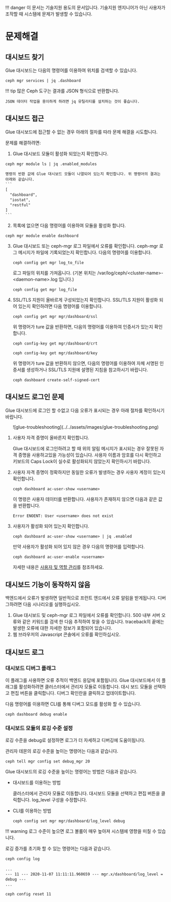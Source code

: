 !!! danger
    이 문서는 기술지원 용도의 문서입니다. 기술지원 엔지니어가 아닌 사용자가 조작할 때 시스템에 문제가 발생할 수 있습니다.
# 문제해결
## 대시보드 찾기
Glue 대시보드는 다음의 명령어를 이용하여 위치를 검색할 수 있습니다.
```
ceph mgr services | jq .dashboard
```
!!! tip
    많은 Ceph 도구는 결과를 JSON 형식으로 반환합니다.
    
    JSON 데이터 작업을 용이하게 하려면 jq 유틸리티를 설치하는 것이 좋습니다.

## 대시보드 접근
Glue 대시보드에 접근할 수 없는 경우 아래의 절차를 따라 문제 해결을 시도합니다.

문제를 해결하려면:

1. Glue 대시보드 모듈이 활성화 되었는지 확인합니다.
```
ceph mgr module ls | jq .enabled_modules
```
    명령의 반환 값에 Glue 대시보드 모듈이 나열되어 있는지 확인합니다. 위 명령어의 결과는 아래와 같습니다.
    ```
    [
      "dashboard",
      "iostat",
      "restful"
    ]
    ```

2. 목록에 없으면 다음 명령어를 이용하여 모듈을 활성화 합니다.
```
ceph mgr module enable dashboard
```

3. Glue 대시보드 또는 ceph-mgr 로그 파일에서 오류를 확인합니다.
    ceph-mgr 로그 메시지가 파일에 기록되었는지 확인합니다. 다음의 명령어를 이용합니다.
    ```
    ceph config get mgr log_to_file
    ```
    로그 파일의 위치를 가져옵니다. (기본 위치는 /var/log/ceph/<cluster-name\>-<daemon-name\>.log 입니다.)
    ```
    ceph config get mgr log_file
    ```

4. SSL/TLS 지원이 올바르게 구성되었는지 확인합니다.
    SSL/TLS 지원이 활성화 되어 있는지 확인하려면 다음 명령어를 이용합니다.
    ```
    ceph config get mgr mgr/dashboard/ssl
    ```
    위 명령어가 ture 값을 반환하면, 다음의 명령어를 이용하여 인증서가 있는지 확인합니다.
    ```
    ceph config-key get mgr/dashboard/crt
    ```
    ```
    ceph config-key get mgr/dashboard/key
    ```
    위 명령어가 ture 값을 반환하지 않으면, 다음의 명령어를 이용하여 자체 서명된 인증서를 생성하거나 SSL/TLS 지원에 설명된 지침을 참고하시기 바랍니다.
    ```
    ceph dashboard create-self-signed-cert
    ```
## 대시보드 로그인 문제
Glue 대시보드에 로그인 할 수없고 다음 오류가 표시되는 경우 아래 절차를 확인하시기 바랍니다.

<center>
![glue-troubleshooting](../../assets/images/glue-troubleshooting.png)
</center>

1. 사용자 자격 증명이 올바른지 확인합니다.

    Glue 대시보드에 로그인하려고 할 때 위의 알림 메시지가 표시되는 경우 잘못된 자격 증명을 사용하고있을 가능성이 있습니다. 사용자 이름과 암호를 다시 확인하고 키보드의 Caps Lock이 실수로 활성화되지 않았는지 확인하시기 바랍니다.

2. 사용자 자격 증명이 정확하지만 동일한 오류가 발생하는 경우 사용자 계정이 있는지 확인합니다.
    ```
    ceph dashboard ac-user-show <username>
    ```
    이 명령은 사용자 데이터를 반환합니다. 사용자가 존재하지 않으면 다음과 같은 값을 반환합니다.
    ```
    Error ENOENT: User <username> does not exist
    ```
3. 사용자가 활성화 되어 있는지 확인합니다.
    ```
    ceph dashboard ac-user-show <username> | jq .enabled
    ```
    만약 사용자가 활성화 되어 있지 않은 경우 다음의 명령어를 입력합니다.
    ```
    ceph dashboard ac-user-enable <username>
    ```

    자세한 내용은 [사용자 및 역할 관리](../account&role-guide)를 참조하세요.

## 대시보드 기능이 동작하지 않음
백엔드에서 오류가 발생하면 일반적으로 프런트 엔드에서 오류 알림을 받게됩니다. 디버그하려면 다음 시나리오를 실행하십시오.

1. Glue 대시보드 및 ceph-mgr 로그 파일에서 오류를 확인합니다. 500 내부 서버 오류와 같은 키워드를 검색 한 다음 추적하여 찾을 수 있습니다. traceback의 끝에는 발생한 오류에 대한 자세한 정보가 포함되어 있습니다.
2. 웹 브라우저의 Javascript 콘솔에서 오류를 확인하십시오.

## 대시보드 로그
### 대시보드 디버그 플래그
이 플래그를 사용하면 오류 추적이 백엔드 응답에 포함됩니다.
Glue 대시보드에서 이 플래그를 활성화하려면 클러스터에서 관리자 모듈로 이동합니다. 대시 보드 모듈을 선택하고 편집 버튼을 클릭합니다. 디버그 확인란을 클릭하고 업데이트합니다.

다음 명령어를 이용하면 CLI를 통해 디버그 모드를 활성화 할 수 있습니다.
```
ceph dashboard debug enable
```

### 대시보드 모듈의 로깅 수준 설정
로깅 수준을 debug로 설정하면 로그가 더 자세하고 디버깅에 도움이됩니다.

관리자 데몬의 로깅 수준을 높이는 명령어는 다음과 같습니다.
```
ceph tell mgr config set debug_mgr 20
```
Glue 대시보드의 로깅 수준을 높이는 명령어는 방법은 다음과 같습니다.

- 대시보드를 이용하는 방법

    클러스터에서 관리자 모듈로 이동합니다. 대시보드 모듈을 선택하고 편집 버튼을 클릭합니다. log_level 구성을 수정합니다.

- CLI를 이용하는 방법
    ```
    ceph config set mgr mgr/dashboard/log_level debug
    ```
!!! warning
    로그 수준이 높으면 로그 볼륨이 매우 높아져 시스템에 영향을 미칠 수 있습니다.
    
로깅 증가를 초기화 할 수 있는 명령어는 다음과 같습니다.
```
ceph config log

...
--- 11 --- 2020-11-07 11:11:11.960659 --- mgr.x/dashboard/log_level = debug ---
...
```
```
ceph config reset 11
```
